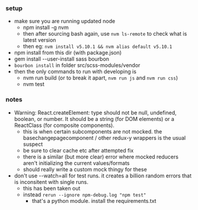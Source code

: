 ### setup
- make sure you are running updated node
    - npm install -g nvm
    - then after sourcing bash again, use `nvm ls-remote` to check what is latest version
    - then eg: `nvm install v5.10.1 && nvm alias default v5.10.1`
- npm install from this dir (with package.json)
- gem install --user-install sass bourbon
- `bourbon install` in folder src/scss-modules/vendor  
- then the only commands to run with developing is
    - nvm run build (or to break it apart, `nvm run js` and `nvm run css`)
    - nvm test


### notes
- Warning: React.createElement: type should not be null, undefined, boolean, or number. It should be a string (for DOM elements) or a ReactClass (for composite components).
    - this is when certain subcomponents are not mocked. the basechangepagecomponent / other redux-y wrappers is the usual suspect
    - be sure to clear cache etc after attempted fix
    - there is a similar (but more clear) error where mocked reducers aren't initializing the current values/formats
    - should really write a custom mock thingy for these
- don't use --watch=all for test runs. it creates a billion random errors that is inconsitent with single runs.
    - this has been taken out
    - instead `rerun --ignore npm-debug.log "npm test"`
        - that's a python module. install the requirements.txt
